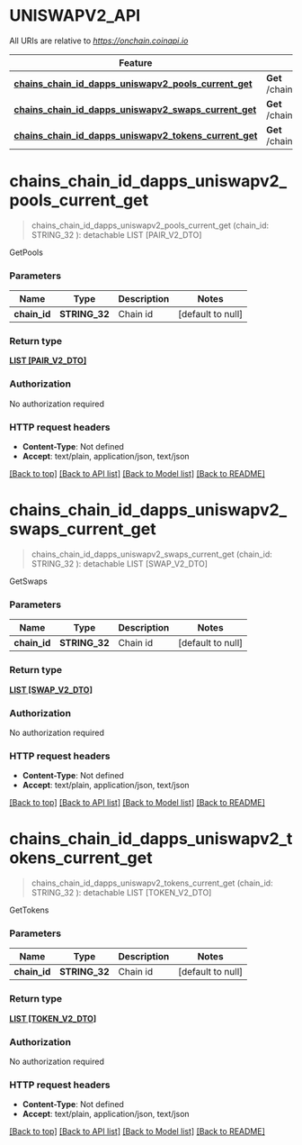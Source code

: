 # UNISWAPV2_API

All URIs are relative to *https://onchain.coinapi.io*

Feature | HTTP request | Description
------------- | ------------- | -------------
[**chains_chain_id_dapps_uniswapv2_pools_current_get**](UNISWAPV2_API.md#chains_chain_id_dapps_uniswapv2_pools_current_get) | **Get** /chains/{chain_id}/dapps/uniswapv2/pools/current | GetPools
[**chains_chain_id_dapps_uniswapv2_swaps_current_get**](UNISWAPV2_API.md#chains_chain_id_dapps_uniswapv2_swaps_current_get) | **Get** /chains/{chain_id}/dapps/uniswapv2/swaps/current | GetSwaps
[**chains_chain_id_dapps_uniswapv2_tokens_current_get**](UNISWAPV2_API.md#chains_chain_id_dapps_uniswapv2_tokens_current_get) | **Get** /chains/{chain_id}/dapps/uniswapv2/tokens/current | GetTokens


# **chains_chain_id_dapps_uniswapv2_pools_current_get**
> chains_chain_id_dapps_uniswapv2_pools_current_get (chain_id: STRING_32 ): detachable LIST [PAIR_V2_DTO]


GetPools


### Parameters

Name | Type | Description  | Notes
------------- | ------------- | ------------- | -------------
 **chain_id** | **STRING_32**| Chain id | [default to null]

### Return type

[**LIST [PAIR_V2_DTO]**](PairV2DTO.md)

### Authorization

No authorization required

### HTTP request headers

 - **Content-Type**: Not defined
 - **Accept**: text/plain, application/json, text/json

[[Back to top]](#) [[Back to API list]](../README.md#documentation-for-api-endpoints) [[Back to Model list]](../README.md#documentation-for-models) [[Back to README]](../README.md)

# **chains_chain_id_dapps_uniswapv2_swaps_current_get**
> chains_chain_id_dapps_uniswapv2_swaps_current_get (chain_id: STRING_32 ): detachable LIST [SWAP_V2_DTO]


GetSwaps


### Parameters

Name | Type | Description  | Notes
------------- | ------------- | ------------- | -------------
 **chain_id** | **STRING_32**| Chain id | [default to null]

### Return type

[**LIST [SWAP_V2_DTO]**](SwapV2DTO.md)

### Authorization

No authorization required

### HTTP request headers

 - **Content-Type**: Not defined
 - **Accept**: text/plain, application/json, text/json

[[Back to top]](#) [[Back to API list]](../README.md#documentation-for-api-endpoints) [[Back to Model list]](../README.md#documentation-for-models) [[Back to README]](../README.md)

# **chains_chain_id_dapps_uniswapv2_tokens_current_get**
> chains_chain_id_dapps_uniswapv2_tokens_current_get (chain_id: STRING_32 ): detachable LIST [TOKEN_V2_DTO]


GetTokens


### Parameters

Name | Type | Description  | Notes
------------- | ------------- | ------------- | -------------
 **chain_id** | **STRING_32**| Chain id | [default to null]

### Return type

[**LIST [TOKEN_V2_DTO]**](TokenV2DTO.md)

### Authorization

No authorization required

### HTTP request headers

 - **Content-Type**: Not defined
 - **Accept**: text/plain, application/json, text/json

[[Back to top]](#) [[Back to API list]](../README.md#documentation-for-api-endpoints) [[Back to Model list]](../README.md#documentation-for-models) [[Back to README]](../README.md)


